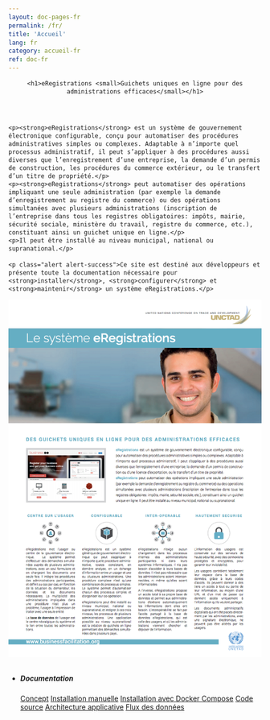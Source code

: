 ```yaml
---
layout: doc-pages-fr
permalink: /fr/
title: 'Accueil'
lang: fr
category: accueil-fr
ref: doc-fr
---
```


<header>

	<h1>eRegistrations <small>Guichets uniques en ligne pour des administrations efficaces</small></h1>

</header>

<div class="row">	  
  <div class="col-md-7">

	<p><strong>eRegistrations</strong> est un système de gouvernement électronique configurable, conçu pour automatiser des procédures administratives simples ou complexes. Adaptable à n’importe quel processus administratif, il peut s’appliquer à des procédures aussi diverses que l’enregistrement d’une entreprise, la demande d’un permis de construction, les procédures du commerce extérieur, ou le transfert d’un titre de propriété.</p>
	<p><strong>eRegistrations</strong> peut automatiser des opérations impliquant une seule administration (par exemple la demande d’enregistrement au registre du commerce) ou des opérations simultanées avec plusieurs administrations (inscription de l’entreprise dans tous les registres obligatoires: impôts, mairie, sécurité sociale, ministère du travail, registre du commerce, etc.), constituant ainsi un guichet unique en ligne.</p>
	<p>Il peut être installé au niveau municipal, national ou supranational.</p>

	<p class="alert alert-success">Ce site est destiné aux développeurs et présente toute la documentation nécessaire pour <strong>installer</strong>, <strong>configurer</strong> et <strong>maintenir</strong> un système eRegistrations.</p>	  
  </div>
  <div class="col-md-4">
	  <a class="btn btn-default" href="http://businessfacilitation.org/assets/documents/pdf/UNCTAD-eRegistrations-FR.pdf" data-lity><img class="img-responsive img-thumbnail" src="../img/brochure-fr.png"></a>
  </div>	  
</div>


<ul class="categorized-view view-col-3" style="margin-top:30px;">
  <li style="height: 227px;">
    <h5>Documentation</h5>
    <a href="/documentation-fr/concept/">Concept</a>
    <a href="/documentation-fr/installation/manuelle">Installation manuelle</a>
    <a href="/documentation-fr/installation/automatique">Installation avec Docker Compose</a>
    <a href="/documentation-fr/description/code-source">Code source</a>
    <a href="/documentation-fr/architecture/presentation">Architecture applicative</a>
    <a href="/documentation-fr/architecture/flux">Flux des données</a>
  </li>
</ul>
